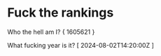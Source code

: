 # Fuck the rankings

Who the hell am I?
{ 1605621 }

What fucking year is it?
[ 2024-08-02T14:20:00Z ]
